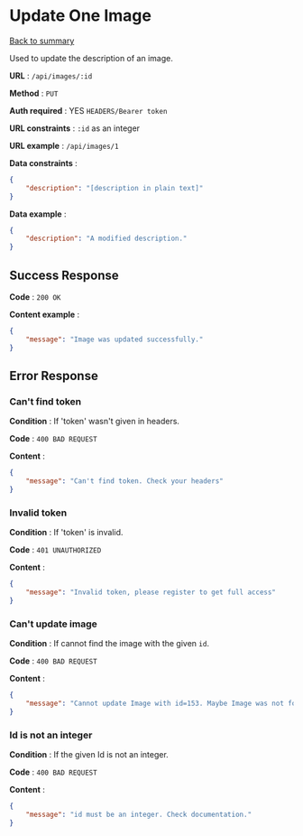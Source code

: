 # Update One Image

[Back to summary](../../README.md)  

Used to update the description of an image.

**URL** : `/api/images/:id`

**Method** : `PUT`

**Auth required** : YES `HEADERS/Bearer token`

**URL constraints** : `:id` as an integer

**URL example** : `/api/images/1`

**Data constraints** :

```json
{
    "description": "[description in plain text]"
}
```

**Data example** :

```json
{
    "description": "A modified description."
}
```

## Success Response

**Code** : `200 OK`

**Content example** :

```json
{
    "message": "Image was updated successfully."
}
```

## Error Response

### Can't find token

**Condition** : If 'token' wasn't given in headers.

**Code** : `400 BAD REQUEST`

**Content** :

```json
{
    "message": "Can't find token. Check your headers"
}
```

### Invalid token

**Condition** : If 'token' is invalid.

**Code** : `401 UNAUTHORIZED`

**Content** :

```json
{
    "message": "Invalid token, please register to get full access"
}
```

### Can't update image

**Condition** : If cannot find the image with the given `id`.

**Code** : `400 BAD REQUEST`

**Content** :

```json
{
    "message": "Cannot update Image with id=153. Maybe Image was not found or description is not present in HTTP boby."
}
```

### Id is not an integer

**Condition** : If the given Id is not an integer.

**Code** : `400 BAD REQUEST`

**Content** :

```json
{
    "message": "id must be an integer. Check documentation."
}
```
